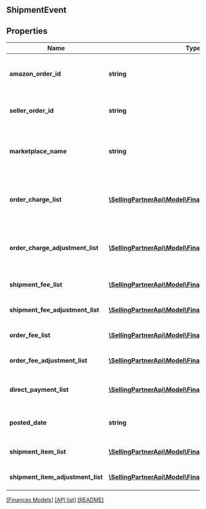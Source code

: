 ## ShipmentEvent

## Properties

Name | Type | Description | Notes
------------ | ------------- | ------------- | -------------
**amazon_order_id** | **string** | An Amazon-defined identifier for an order. | [optional]
**seller_order_id** | **string** | A seller-defined identifier for an order. | [optional]
**marketplace_name** | **string** | The name of the marketplace where the event occurred. | [optional]
**order_charge_list** | [**\SellingPartnerApi\Model\Finances\ChargeComponent[]**](ChargeComponent.md) | A list of charge information on the seller&#39;s account. | [optional]
**order_charge_adjustment_list** | [**\SellingPartnerApi\Model\Finances\ChargeComponent[]**](ChargeComponent.md) | A list of charge information on the seller&#39;s account. | [optional]
**shipment_fee_list** | [**\SellingPartnerApi\Model\Finances\FeeComponent[]**](FeeComponent.md) | A list of fee component information. | [optional]
**shipment_fee_adjustment_list** | [**\SellingPartnerApi\Model\Finances\FeeComponent[]**](FeeComponent.md) | A list of fee component information. | [optional]
**order_fee_list** | [**\SellingPartnerApi\Model\Finances\FeeComponent[]**](FeeComponent.md) | A list of fee component information. | [optional]
**order_fee_adjustment_list** | [**\SellingPartnerApi\Model\Finances\FeeComponent[]**](FeeComponent.md) | A list of fee component information. | [optional]
**direct_payment_list** | [**\SellingPartnerApi\Model\Finances\DirectPayment[]**](DirectPayment.md) | A list of direct payment information. | [optional]
**posted_date** | **string** | A date string in ISO 8601 format. | [optional]
**shipment_item_list** | [**\SellingPartnerApi\Model\Finances\ShipmentItem[]**](ShipmentItem.md) | A list of shipment items. | [optional]
**shipment_item_adjustment_list** | [**\SellingPartnerApi\Model\Finances\ShipmentItem[]**](ShipmentItem.md) | A list of shipment items. | [optional]

[[Finances Models]](../) [[API list]](../../Api) [[README]](../../../README.md)
